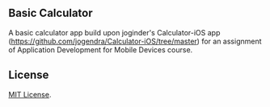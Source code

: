 ## Basic Calculator
A basic calculator app build upon joginder's Calculator-iOS app (https://github.com/jogendra/Calculator-iOS/tree/master) for an assignment of Application Development for Mobile Devices course.


## License
[MIT License](https://github.com/imjog/Calculator-iOS/blob/master/LICENSE).
